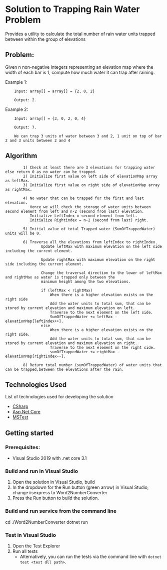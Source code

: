 ﻿# Solution to Trapping Rain Water Problem
Provides a utility to calculate the total number of rain water units trapped between within the group of elevations

## Problem: ##
Given n non-negative integers representing an elevation map where the width of each bar is 1, compute how much water it can trap after raining.

Example 1:

    	Input: array[] = array[] = {2, 0, 2}
	
    	Output: 2.

Example 2:
 
    	Input: array[] = {3, 0, 2, 0, 4}
	
    	Output: 7.
	
    	We can trap 3 units of water between 3 and 2, 1 unit on top of bar 2 and 3 units between 2 and 4

## Algorithm ##

            1) Check at least there are 3 elevations for trapping water else return 0 as no water can be trapped.
            2) Initialize first value on left side of elevationMap array as leftMax.
            3) Initialize first value on right side of elevationMap array as rightMax.
            
            4) No water that can be trapped for the first and last elevation.
               Hence we will check the storage of water units between second element from left and n-2 (second from last) elevation.
               Initialize LeftIndex = second element from left.
               Initialize Rightindex = n-2 (second from last) right.
            
            5) Initial value of total Trapped water (SumOfTrappedWater) units will be 0.
            
            6) Traverse all the elevations from leftIndex to rightIndex.
                    Update leftMax with maximum elevation on the left side including the current element.
                            
                    Update rightMax with maximum elevation on the right side including the current element.
                
            	    Change the traversal direction to the lower of leftMax and rightMax as water is trapped only between the 
               	    minimum height among the two elevations.

               	    if (leftMax < rightMax)
                    	When there is a higher elevation exists on the right side
                    	Add the water units to total sum, that can be stored by current elevation and maximum elevation on left.
                    	Traverse to the next element on the left side.
                    	SumOfTrappedWater += leftMax - elevationMap[leftIndex++].
               	    else
                    	When there is a higher elevation exists on the right side.
                    	Add the water units to total sum, that can be stored by current elevation and maximum elevation on right.
                    	Traverse to the next element on the right side.
                    	sumOfTrappedWater += rightMax - elevationMap[rightIndex--].

            8) Return total number (sumOfTrappedWater) of water units that can be trapped,between the elevations after the rain.

## Technologies Used
List of technologies used for developing the solution

 - [CSharp](https://docs.microsoft.com/en-us/dotnet/csharp/)
 - [Asp.Net Core](https://docs.microsoft.com/en-us/aspnet/core/?view=aspnetcore-3.1)
 - [MSTest](https://docs.microsoft.com/en-us/dotnet/core/testing/unit-testing-with-mstest)

## Getting started
### Prerequisites:
- Visual Studio 2019 with .net core 3.1

### Build and run in Visual Studio
1. Open the solution in Visual Studio, build
2. In the dropdown for the Run button (green arrow) in Visual Studio, change iisexpress to Word2NumberConverter
3. Press the Run button to build the solution.

### Build and run service from the command line
cd ./Word2NumberConverter
dotnet run

### Test in Visual Studio

1. Open the Test Explorer
2. Run all tests
   - Alternatively, you can run the tests via the command line with `dotnet test <test dll path>`.
